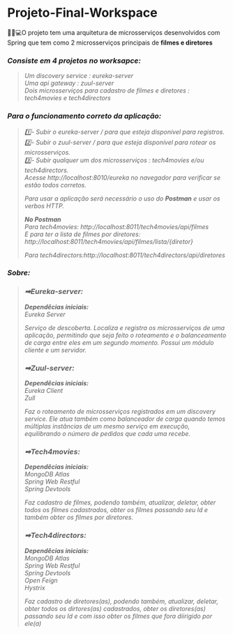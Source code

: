 # Projeto-Final-Workspace

👩‍💻💻O projeto tem uma arquitetura de microsserviços desenvolvidos com Spring que tem como 2 microsserviços principais de **filmes e diretores**

<h3><b><i>Consiste em 4 projetos no worksapce:</b></em></h3>

<blockquote>
<p>
Um discovery service : eureka-server<br />
Uma api gateway : zuul-server<br />
Dois microsserviços para cadastro de filmes e diretores : tech4movies e tech4directors
</p>
</blockquote>


<h3><b><i>Para o funcionamento correto da aplicação:</b></em></h3>

<blockquote>
<p>
  1️⃣- Subir o eureka-server / para que esteja disponível para registros.<br />
  2️⃣- Subir o zuul-server / para que esteja disponível para rotear os microsserviços.<br />
  3️⃣- Subir qualquer um dos microsserviços : tech4movies e/ou tech4directors.<br />
  Acesse http://localhost:8010/eureka no navegador para verificar se estão todos corretos.
  
  Para usar a aplicação será necessário o uso do **Postman** e usar os verbos HTTP. 

  **No Postman**<br />
  Para tech4movies: http://localhost:8011/tech4movies/api/filmes <br />
  E para ter a lista de filmes por diretores: http://localhost:8011/tech4movies/api/filmes/lista/{diretor}

  Para tech4directors:http://localhost:8011/tech4directors/api/diretores
</p>
</blockquote>


<h3><b><i>Sobre:</b></em></h3>

<blockquote>
<h3><b><i>➡Eureka-server:</b></em></h3>
<b><i>Dependêcias iniciais:</b></em><br />
Eureka Server
</p>
Serviço de descoberta.
Localiza e registra os microsserviços de uma aplicação, permitindo que seja feito o roteamento e o balanceamento de carga entre eles em um segundo momento.
Possui um módulo cliente e um servidor.

<h3><b><i>➡Zuul-server:</b></em></h3>
<b><i>Dependêcias iniciais:</b></em><br />
Eureka Client<br />
Zull
</p>
Faz o roteamento de microsserviços registrados em um discovery service. Ele atua também como balanceador de carga quando temos múltiplas instâncias de um mesmo serviço em execução, equilibrando o número de pedidos que cada uma recebe.

<h3><b><i>➡Tech4movies:</b></em></h3>
<b><i>Dependêcias iniciais:</b></em><br />
MongoDB Atlas<br />
Spring Web Restful<br />
Spring Devtools
</p>
Faz cadastro de filmes, podendo também, atualizar, deletar, obter todos os filmes cadastrados, obter os filmes passando seu Id e também obter os filmes por diretores.

<h3><b><i>➡Tech4directors:</b></em></h3>
<b><i>Dependêcias iniciais:</b></em><br />
MongoDB Atlas<br />
Spring Web Restful<br />
Spring Devtools<br />
Open Feign<br />
Hystrix
</p>
Faz cadastro de diretores(as), podendo também, atualizar, deletar, obter todos os dirtores(as) cadastrados, obter os diretores(as) passando seu Id e com isso obter os filmes que fora diirigido por ele(a)


</blockquote>

